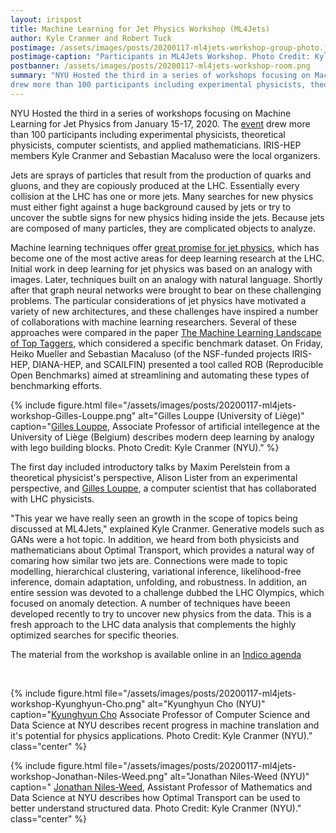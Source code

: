 ```yaml
---
layout: irispost
title: Machine Learning for Jet Physics Workshop (ML4Jets)
author: Kyle Cranmer and Robert Tuck
postimage: /assets/images/posts/20200117-ml4jets-workshop-group-photo.jpeg
postimage-caption: "Participants in ML4Jets Workshop. Photo Credit: Kyle Cranmer"
postbanner: /assets/images/posts/20200117-ml4jets-workshop-room.png
summary: "NYU Hosted the third in a series of workshops focusing on Machine Learning for Jet Physics from January 15-17, 2020. The [event](https://indico.cern.ch/event/809820/overview)
drew more than 100 participants including experimental physicists, theoretical physicists, computer scientists, and applied mathematicians. IRIS-HEP members Kyle Cranmer and Sebastian Macaluso were the local organizers."
---
```


NYU Hosted the third in a series of workshops focusing on Machine Learning for Jet Physics from January 15-17, 2020. The [event](https://indico.cern.ch/event/809820/overview)
drew more than 100 participants including experimental physicists, theoretical physicists, computer scientists, and applied mathematicians. IRIS-HEP members Kyle Cranmer and Sebastian Macaluso were the local organizers.



Jets are sprays of particles that result from the production of quarks and gluons, and they are copiously produced at the LHC. Essentially every collision at the LHC has one or more jets. Many searches for new physics must either fight against
a huge background caused by jets or try to uncover the subtle signs for new physics hiding inside the jets. Because jets are composed of many particles, they are complicated objects to analyze.



Machine learning techniques offer [great promise for jet physics](https://iris-hep.org/projects/ml4jets.html),
which has become one of the most active areas for deep learning research at the LHC. Initial work in deep learning for jet physics was based on an analogy with images. Later, techniques built on an analogy with natural language. Shortly after that graph neural
networks were brought to bear on these challenging problems. The particular considerations of jet physics have motivated a variety of new architectures, and these challenges have inspired a number of collaborations with machine learning researchers. Several
of these approaches were compared in the paper [The Machine Learning Landscape of Top Taggers](http://inspirehep.net/record/1722059),
which considered a specific benchmark dataset. On Friday, Heiko Mueller and Sebastian Macaluso (of the NSF-funded projects IRIS-HEP, DIANA-HEP, and SCAILFIN) presented a tool called ROB (Reproducible Open Benchmarks) aimed at streamlining and automating these
types of benchmarking efforts.




{% include figure.html
    file="/assets/images/posts/20200117-ml4jets-workshop-Gilles-Louppe.png"
    alt="Gilles Louppe (University of Liège)"
    caption="[Gilles Louppe](https://glouppe.github.io), Associate Professor of artificial intellegence at the University of Liège (Belgium) describes modern deep learning by analogy with lego building blocks.  Photo Credit: Kyle Cranmer (NYU)."
%}

The first day included introductory talks by Maxim Perelstein from a theoretical physicist's perspective, Alison Lister from an experimental perspective, and [Gilles Louppe](https://glouppe.github.io),
a computer scientist that has collaborated with LHC physicists.

"This year we have really seen an growth in the scope of topics being discussed at ML4Jets," explained Kyle Cranmer. Generative models such as GANs were a hot topic. In addition, we heard from both physicists and mathematicians about Optimal Transport,
which provides a natural way of comaring how similar two jets are. Connections were made to topic modelling, hierarchical clustering, variational inference, likelihood-free inference, domain adaptation, unfolding, and robustness. In addition, an entire session
was devoted to a challenge dubbed the LHC Olympics, which focused on anomaly detection. A number of techniques have beeen developed recently to try to uncover new physics from the data. This is a fresh approach to the LHC data analysis that complements the
highly optimized searches for specific theories.



The material from the workshop is available online in an [Indico agenda](https://indico.cern.ch/event/809820/overview)

<br clear="all">

{% include figure.html
    file="/assets/images/posts/20200117-ml4jets-workshop-Kyunghyun-Cho.png"
    alt="Kyunghyun Cho (NYU)"
    caption="[Kyunghyun Cho](http://www.kyunghyuncho.me) Associate Professor of Computer Science and Data Science at NYU describes recent progress in machine translation and it's potential for physics applications.
  Photo Credit: Kyle Cranmer (NYU)."
    class="center"
%}

{% include figure.html
    file="/assets/images/posts/20200117-ml4jets-workshop-Jonathan-Niles-Weed.png"
    alt="Jonathan Niles-Weed (NYU)"
    caption=" [Jonathan Niles-Weed](https://www.jonathannilesweed.com),  Assistant Professor of Mathematics and Data Science at NYU describes how Optimal Transport can be used to better understand structured data.
  Photo Credit: Kyle Cranmer (NYU)."
    class="center"
%}
